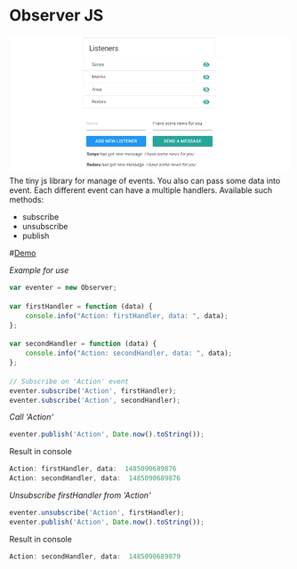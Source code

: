 # Observer JS
![preview](./demo.jpg)
The tiny js library for manage of events. 
You also can pass some data into event. 
Each different event can have a multiple handlers. 
Available such methods:
- subscribe
- unsubscribe
- publish

#[Demo](https://frentsel.github.io/Observer/index.html)

*Example for use*

```javascript
var eventer = new Observer;
		
var firstHandler = function (data) {
	console.info("Action: firstHandler, data: ", data);
};

var secondHandler = function (data) {
	console.info("Action: secondHandler, data: ", data);
};

// Subscribe on 'Action' event
eventer.subscribe('Action', firstHandler);
eventer.subscribe('Action', secondHandler);
```
*Call 'Action'*
```javascript
eventer.publish('Action', Date.now().toString());
```

Result in console
```javascript
Action: firstHandler, data:  1485090689876
Action: secondHandler, data:  1485090689876
```

*Unsubscribe firstHandler from 'Action'*
```javascript
eventer.unsubscribe('Action', firstHandler);
eventer.publish('Action', Date.now().toString());
```
Result in console
```javascript
Action: secondHandler, data:  1485090689879
```
